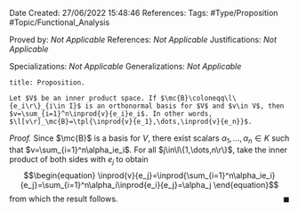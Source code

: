 <div class="topSpace"></div>

Date Created: 27/06/2022 15:48:46
References:
Tags: #Type/Proposition #Topic/Functional_Analysis

Proved by: <i>Not Applicable</i>
References: <i>Not Applicable</i>
Justifications: <i>Not Applicable</i>

Specializations: <i>Not Applicable</i>
Generalizations: <i>Not Applicable</i>

``` ad-Proposition
title: Proposition.

Let $V$ be an inner product space. If $\mc{B}\coloneqq\l\{e_i\r\}_{i\in I}$ is an orthonormal basis for $V$ and $v\in V$, then $v=\sum_{i=1}^n\inprod{v}{e_i}e_i$. In other words, $\l[v\r]_\mc{B}=\tpl{\inprod{v}{e_1},\dots,\inprod{v}{e_n}}$.

```

<i>Proof.</i> Since $\mc{B}$ is a basis for $V$, there exist scalars $\alpha_1,\dots,\alpha_n\in K$ such that $v=\sum_{i=1}^n\alpha_ie_i$. For all $j\in\l\{1,\dots,n\r\}$, take the inner product of both sides with $e_j$ to obtain
$$\begin{equation}
    \inprod{v}{e_j}=\inprod{\sum_{i=1}^n\alpha_ie_i}{e_j}=\sum_{i=1}^n\alpha_i\inprod{e_i}{e_j}=\alpha_j
\end{equation}$$
from which the result follows.<span style="float:right;">$\blacksquare$</span>

